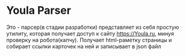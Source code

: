 # Youla Parser
Это - парсер(в стадии разработки) представляет из себя простую утилиту, которая получает доступ к сайту https://Youla.ru,
минуя проверку на робота(капчу). Получает html-раметку страницы и собирает ссылки карточек на ней и записывает 
в json файл

